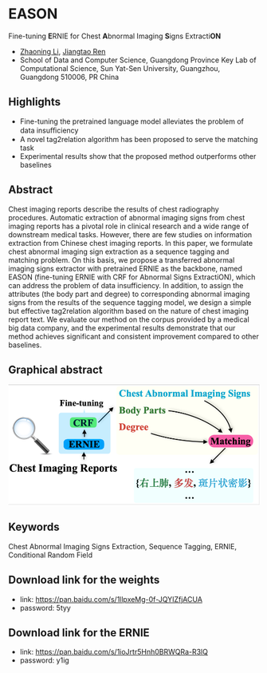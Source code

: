 # EASON
Fine-tuning **E**RNIE for Chest **A**bnormal Imaging **S**igns Extracti**ON**
- [Zhaoning Li](lizhn7@mail2.sysu.edu.cn), [Jiangtao Ren](issrjt@mail.sysu.edu.cn)
- School of Data and Computer Science, Guangdong Province Key Lab of Computational Science, Sun Yat-Sen University, Guangzhou, Guangdong 510006, PR China

## Highlights
- Fine-tuning the pretrained language model alleviates the problem of data insuﬃciency
- A novel tag2relation algorithm has been proposed to serve the matching task
- Experimental results show that the proposed method outperforms other baselines

## Abstract

Chest imaging reports describe the results of chest radiography procedures. Automatic extraction of abnormal imaging signs from chest imaging reports has a pivotal role in clinical research and a wide range of downstream medical tasks. However, there are few studies on information extraction from Chinese chest imaging reports. In this paper, we formulate chest abnormal imaging sign extraction as a sequence tagging and matching problem. On this basis, we propose a transferred abnormal imaging signs extractor with pretrained ERNIE as the backbone, named EASON (fine-tuning ERNIE with CRF for Abnormal Signs ExtractiON), which can address the problem of data insufficiency. In addition, to assign the attributes (the body part and degree) to corresponding abnormal imaging signs from the results of the sequence tagging model, we design a simple but effective tag2relation algorithm based on the nature of chest imaging report text. We evaluate our method on the corpus provided by a medical big data company, and the experimental results demonstrate that our method achieves significant and consistent improvement compared to other baselines.

## Graphical abstract

![avatar](graphical_abstract.png)

## Keywords

Chest Abnormal Imaging Signs Extraction, Sequence Tagging, ERNIE, Conditional Random Field

## Download link for the weights

- link: https://pan.baidu.com/s/1llpxeMg-0f-JQYIZfjACUA  
- password: 5tyy

## Download link for the ERNIE

- link: https://pan.baidu.com/s/1ioJrtr5Hnh0BRWQRa-R3lQ  
- password: y1ig
